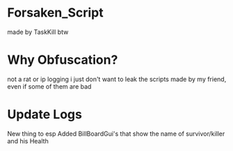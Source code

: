 # Forsaken_Script
made by TaskKill btw

# Why Obfuscation?
not a rat or ip logging
i just don't want to leak the scripts made by my friend, even if some of them are bad

# Update Logs
New thing to esp
Added BillBoardGui's that show the name of survivor/killer and his Health

